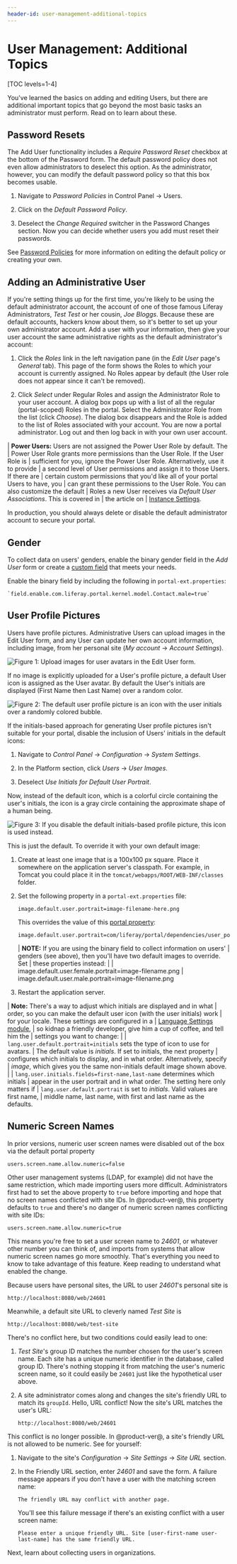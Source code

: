 ```yaml
---
header-id: user-management-additional-topics
---
```


# User Management: Additional Topics

[TOC levels=1-4]

You've learned the basics on adding and editing Users, but there are additional
important topics that go beyond the most basic tasks an administrator must
perform. Read on to learn about these.

## Password Resets

The Add User functionality includes a *Require Password Reset* checkbox at the
bottom of the Password form. The default password policy does not even allow
administrators to deselect this option. As the administrator, however, you can
modify the default password policy so that this box becomes usable.

1.  Navigate to *Password Policies* in Control Panel &rarr; Users.

2.  Click on the *Default Password Policy*.

3.  Deselect the *Change Required* switcher in the Password Changes section. Now
    you can decide whether users you add must reset their passwords.

See [Password Policies](/docs/7-2/user/-/knowledge_base/u/password-policies)
for more information on editing the default policy or creating your own.

## Adding an Administrative User

If you're setting things up for the first time, you're likely to be using the
default administrator account, the account of one of those famous Liferay
Administrators, *Test Test* or her cousin, *Joe Bloggs*. Because these are
default accounts, hackers know about them, so it's better to set up your own
administrator account. Add a user with your information, then give your user
account the same administrative rights as the default administrator's account:

1.  Click the *Roles* link in the left navigation pane (in the *Edit User*
    page's *General* tab). This page of the form shows the Roles to which your
    account is currently assigned. No Roles appear by default (the User role
    does not appear since it can't be removed).

2.  Click *Select* under Regular Roles and assign the Administrator Role to your
    user account. A dialog box pops up with a list of all the regular
    (portal-scoped) Roles in the portal. Select the Administrator Role from the
    list (click *Choose*). The dialog box disappears and the Role is added to
    the list of Roles associated with your account. You are now a portal
    administrator. Log out and then log back in with your own user account.

| **Power Users:** Users are not assigned the Power User Role by default. The
| Power User Role grants more permissions than the User Role. If the User Role is
| sufficient for you, ignore the Power User Role. Alternatively, use it to provide
| a second level of User permissions and assign it to those Users. If there are
| certain custom permissions that you'd like all of your portal Users to have, you
| can grant these permissions to the User Role. You can also customize the default
| Roles a new User receives via *Default User Associations*. This is covered in
| the article on
| [Instance Settings](/docs/7-2/user/-/knowledge_base/u/setting-up-a-virtual-instance).

In production, you should always delete or disable the default administrator
account to secure your portal.

## Gender

To collect data on users' genders, enable the binary gender field in the *Add
User* form or create a
[custom field](/docs/7-2/user/-/knowledge_base/u/custom-fields)
that meets your needs.

Enable the binary field by including the following in `portal-ext.properties`:

    `field.enable.com.liferay.portal.kernel.model.Contact.male=true`

## User Profile Pictures

Users have profile pictures. Administrative Users can upload images in the Edit
User form, and any User can update her own account information, including image,
from her personal site (*My account* &rarr; *Account Settings*).

![Figure 1: Upload images for user avatars in the Edit User form.](../../../images/usrmgmt-ray-avatar.png)

If no image is explicitly uploaded for a User's profile picture, a default User
icon is assigned as the User avatar. By default the User's initials are
displayed (First Name then Last Name) over a random color.

![Figure 2: The default user profile picture is an icon with the user initials over a randomly colored bubble.](../../../images/users-default-user-image.png)

If the initials-based approach for generating User profile pictures isn't
suitable for your portal, disable the inclusion of Users' initials in the
default icons:

1.  Navigate to *Control Panel* &rarr; *Configuration* &rarr; *System Settings*.

2.  In the Platform section, click *Users* &rarr; *User Images*.

3.  Deselect *Use Initials for Default User Portrait*.

Now, instead of the default icon, which is a colorful circle containing the
user's initials, the icon is a gray circle containing the approximate shape of a
human being.

![Figure 3: If you disable the default initials-based profile picture, this icon is used instead.](../../../images/user-image-not-initials.png)

This is just the default. To override it with your own default image:

1.  Create at least one image that is a 100x100 px square. Place it somewhere on
    the application server's classpath. For example, in Tomcat you could place
    it in the `tomcat/webapps/ROOT/WEB-INF/classes` folder.

2.  Set the following property in a `portal-ext.properties` file:

        image.default.user.portrait=image-filename-here.png

    This overrides the value of this
    [portal property](https://docs.liferay.com/portal/7.2-latest/propertiesdoc/portal.properties.html):

        image.default.user.portrait=com/liferay/portal/dependencies/user_portrait.png

    | **NOTE:** If you are using the binary field to collect information on users'
    | genders (see above), then you'll have two default images to override. Set
    | these properties instead:
    |
    |     image.default.user.female.portrait=image-filename.png
    |     image.default.user.male.portrait=image-filename.png

3.  Restart the application server.

| **Note:** There's a way to adjust which initials are displayed and in what
| order, so you can make the default user icon (with the user initials) work
| for your locale. These settings are configured in a
| [Language Settings module](/docs/7-2/frameworks/-/knowledge_base/f/using-liferays-localization-settings),
| so kidnap a friendly developer, give him a cup of coffee, and tell him the
| settings you want to change:
|
| `lang.user.default.portrait=initials` sets the type of icon to use for avatars.
| The default value is *initials*. If set to initials, the next property
| configures which initials to display, and in what order. Alternatively, specify
| *image*, which gives you the same non-initials default image shown above.
|
| `lang.user.initials.fields=first-name,last-name` determines which initials
| appear in the user portrait and in what order. The setting here only matters if
| `lang.user.default.portrait` is set to *initials*.  Valid values are first name,
| middle name, last name, with first and last name as the defaults.

## Numeric Screen Names

In prior versions, numeric user screen names were disabled out of the box via
the default portal property

    users.screen.name.allow.numeric=false

Other user management systems (LDAP, for example) did not have the same
restriction, which made importing users more difficult. Administrators first had
to set the  above property to `true` before importing and hope that no screen
names conflicted with site IDs. In @product-ver@, this property defaults to
`true` and there's no danger of numeric screen names conflicting with site IDs:

    users.screen.name.allow.numeric=true

This means you're free to set a user screen name to *24601*, or whatever other
number you can think of, and imports from systems that allow numeric screen
names go more smoothly. That's everything you need to know to take advantage of
this feature. Keep reading to understand what enabled the change.

Because users have personal sites, the URL to user *24601*'s personal site is

    http://localhost:8080/web/24601

Meanwhile, a default site URL to cleverly named *Test Site* is

    http://localhost:8080/web/test-site

There's no conflict here, but two conditions could easily lead to one:

1.  *Test Site*'s group ID matches the number chosen for the user's screen
    name. Each site has a unique numeric identifier in the database, called
    group ID. There's nothing stopping it from matching the user's numeric
    screen name, so it could easily be `24601` just like the hypothetical user
    above.

2.  A site administrator comes along and changes the site's friendly URL to
    match its `groupId`. Hello, URL conflict! Now the site's URL matches the
    user's URL:

        http://localhost:8080/web/24601

This conflict is no longer possible. In @product-ver@, a site's friendly URL
is not allowed to be numeric. See for yourself:

1.  Navigate to the site's *Configuration* &rarr; *Site Settings* &rarr; *Site URL*
    section.

2.  In the Friendly URL section, enter *24601* and save the form. A failure
    message appears if you don't have a user with the matching screen name:

        The friendly URL may conflict with another page.

    You'll see this failure message if there's an existing conflict with a user
    screen name:

        Please enter a unique friendly URL. Site [user-first-name user-last-name] has the same friendly URL.

Next, learn about collecting users in organizations.

